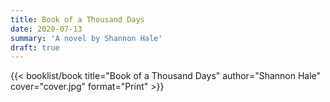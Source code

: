 ```yaml
---
title: Book of a Thousand Days
date: 2020-07-13
summary: 'A novel by Shannon Hale'
draft: true
---
```


{{< booklist/book
title="Book of a Thousand Days"
author="Shannon Hale"
cover="cover.jpg"
format="Print" >}}
